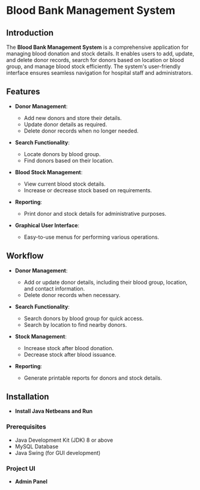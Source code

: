 # Blood Bank Management System

## Introduction

The **Blood Bank Management System** is a comprehensive application for managing blood donation and stock details. It enables users to add, update, and delete donor records, search for donors based on location or blood group, and manage blood stock efficiently. The system's user-friendly interface ensures seamless navigation for hospital staff and administrators.


## Features

- **Donor Management**:
  - Add new donors and store their details.
  - Update donor details as required.
  - Delete donor records when no longer needed.

- **Search Functionality**:
  - Locate donors by blood group.
  - Find donors based on their location.

- **Blood Stock Management**:
  - View current blood stock details.
  - Increase or decrease stock based on requirements.

- **Reporting**:
  - Print donor and stock details for administrative purposes.

- **Graphical User Interface**:
  - Easy-to-use menus for performing various operations.

## Workflow

- **Donor Management**:
   - Add or update donor details, including their blood group, location, and contact information.
   - Delete donor records when necessary.

- **Search Functionality**:
   - Search donors by blood group for quick access.
   - Search by location to find nearby donors.

- **Stock Management**:
   - Increase stock after blood donation.
   - Decrease stock after blood issuance.

- **Reporting**:
   - Generate printable reports for donors and stock details.

## Installation

- **Install Java Netbeans and Run**

### Prerequisites

- Java Development Kit (JDK) 8 or above
- MySQL Database
- Java Swing (for GUI development)

### Project UI

- **Admin Panel**

